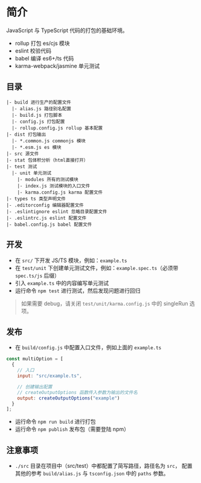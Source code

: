 # 简介

JavaScript 与 TypeScript 代码的打包的基础环境。

- rollup 打包 es/cjs 模块
- eslint 校验代码
- babel 编译 es6+/ts 代码
- karma-webpack/jasmine 单元测试

## 目录

```
|- build 进行生产的配置文件
  |- alias.js 路径别名配置
  |- build.js 打包脚本
  |- config.js 打包配置
  |- rollup.config.js rollup 基本配置
|- dist 打包输出
  |- *.common.js commonjs 模块
  |- *.esm.js es 模块
|- src 源文件
|- stat 包体积分析（html直接打开）
|- test 测试
  |- unit 单元测试
    |- modules 所有的测试模块
    |- index.js 测试模块的入口文件
    |- karma.config.js karma 配置文件
|- types ts 类型声明文件
|- .editorconfig 编辑器配置文件
|- .eslintignore eslint 忽略目录配置文件
|- .eslintrc.js eslint 配置文件
|- babel.config.js babel 配置文件
```

## 开发

- 在 `src/` 下开发 JS/TS 模块，例如：`example.ts`
- 在 `test/unit` 下创建单元测试文件，例如：`example.spec.ts`（必须带 `spec.ts/js` 后缀）
- 引入 `example.ts` 中的内容编写单元测试
- 运行命令 `npm test` 进行测试，然后发现问题进行回归

> 如果需要 debug，请关闭 `test/unit/karma.config.js` 中的 singleRun 选项。

## 发布

- 在 `build/config.js` 中配置入口文件，例如上面的 `example.ts`

```js
const multiOption = [
  {
    // 入口
    input: "src/example.ts",

    // 创建输出配置
    // createOutputOptions 函数传入参数为输出的文件名
    output: createOutputOptions("example")
  }
];
```

- 运行命令 `npm run build` 进行打包
- 运行命令 `npm publish` 发布包（需要登陆 npm）

## 注意事项

- `./src` 目录在项目中（src/test）中都配置了简写路径，路径名为 `src`，
  配置其他的参考 `build/alias.js` 与 `tsconfig.json` 中的 `paths` 参数。
